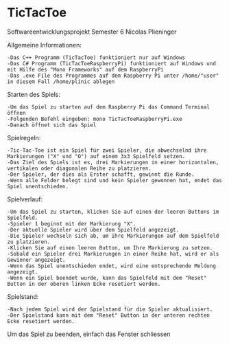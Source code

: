 # TicTacToe
Softwareentwicklungsprojekt Semester 6 Nicolas Plieninger

Allgemeine Informationen:

	-Das C++ Programm (TicTacToe) funktioniert nur auf Windows
	-Das C# Programm (TicTacToeRaspberryPi) funktioniert auf Windows und mit Hilfe des "Mono Frameworks" auf dem RaspberryPi
	-Das .exe File des Programmes auf dem Raspberry Pi unter /home/"user" in diesem Fall /home/plinic ablegen

Starten des Spiels:

	-Um das Spiel zu starten auf dem Raspberry Pi das Command Terminal öffnen
	-Folgenden Befehl eingeben: mono TicTacToeRaspberryPi.exe
	-Danach öffnet sich das Spiel

Spielregeln:

	-Tic-Tac-Toe ist ein Spiel für zwei Spieler, die abwechselnd ihre Markierungen ("X" und "O") auf einem 3x3 Spielfeld setzen.
	-Das Ziel des Spiels ist es, drei Markierungen in einer horizontalen, vertikalen oder diagonalen Reihe zu platzieren.
	-Der Spieler, der dies als Erster schafft, gewinnt die Runde.
	-Wenn alle Felder belegt sind und kein Spieler gewonnen hat, endet das Spiel unentschieden.

Spielverlauf:

	-Um das Spiel zu starten, klicken Sie auf einen der leeren Buttons im Spielfeld.
	-Spieler 1 beginnt mit der Markierung "X".
	-Der aktuelle Spieler wird über dem Spielfeld angezeigt.
	-Die Spieler wechseln sich ab, um ihre Markierungen auf dem Spielfeld zu platzieren.
	-Klicken Sie auf einen leeren Button, um Ihre Markierung zu setzen.
	-Sobald ein Spieler drei Markierungen in einer Reihe hat, wird er als Gewinner angezeigt.
	-Wenn das Spiel unentschieden endet, wird eine entsprechende Meldung angezeigt.
	-Wenn ein Spiel beendet wurde, kann das Spielfeld mit dem "Reset" Button in der oberen linken Ecke resetiert werden.

Spielstand:
	
	-Nach jedem Spiel wird der Spielstand für die Spieler aktualisiert.
	-Der Spielstand kann mit dem "Reset" Button in der unteren rechten Ecke resetiert werden.

Um das Spiel zu beenden, einfach das Fenster schliessen
